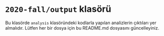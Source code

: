 # `2020-fall/output` klasörü

Bu klasörde `analysis` klasöründeki kodlarla yapılan analizlerin çıktıları yer almalıdır. Lütfen her bir dosya için bu README.md dosyasını güncelleyiniz.
